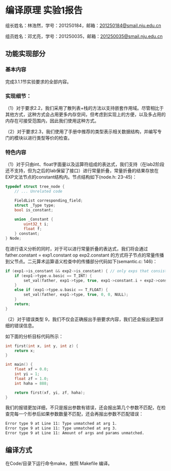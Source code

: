 # 编译原理 实验1报告

组长姓名：林浩然，学号：201250184，邮箱：201250184@smail.nju.edu.cn

组员姓名：邓尤亮，学号：201250035，邮箱：201250035@smail.nju.edu.cn

## 功能实现部分

### 基本内容

完成3.1.1节实验要求的全部内容。

### 实现细节：

（1）对于要求2.2，我们采用了散列表+栈的方法以支持嵌套作用域。尽管相比于其他方式，这种方式会占用更多内存空间，但考虑到实现上的方便，以及多占用的内存在可接受范围内，因此我们使用这种方式。

（2）对于要求2.3，我们使用了手册中推荐的类型表示相关数据结构，并编写专门的模块以进行类型等价的检查。

### 特色内容

（1）对于只由int、float字面量以及运算符组成的表达式，我们支持（在lab2阶段还不支持，但为之后的lab保留了接口）进行常量折叠，常量折叠的结果存放在EXP文法节点的constant结构内。节点结构如下(node.h: 23-45)：

```c
typedef struct tree_node {
    // ... Unrelated code

    FieldList corresponding_field;
    struct _Type type;
    bool is_constant;
    
    union _Constant {
        uint32_t i;
        float f;
    } constant;
} Node;
```

在进行语义分析的同时，对于可以进行常量折叠的表达式，我们将会通过father.constant = exp1.constant op exp2.constant 的方式将子节点的常量传播到父节点。二元算术运算语义检查中的传播部分代码如下(semantic.c: 146)：

```c
if (exp1->is_constant && exp2->is_constant) { // only exps that consists of literals and ops could be constant.
    if (exp1->type.u.basic == T_INT) {
        set_val(father, exp1->type, true, exp1->constant.i + exp2->constant.i, 0, NULL);
    }
    else if (exp1->type.u.basic == T_FLOAT) {
        set_val(father, exp1->type, true, 0, 0, NULL);
    }
    return;
}
```

（2）对于错误类型 9，我们不仅会正确报出手册要求内容，我们还会报出更加详细的错误信息。

如下面的分析目标代码所示：

```c
int first(int x, int y, int z) {
    return x;
}

int main() {
    float xf = 0.0;
    int yi = 1;
    float zf = 1.0;
    int haha = 888;

    return first(xf, yi, zf, haha);
}
```

我们的报错更加详细，不只是报出参数有错误，还会报出第几个参数不匹配，在检查完每一个形参后如果参数数量不匹配，还会再报出参数不匹配错误：

```bash
Error type 9 at Line 11: Type unmatched at arg 1.
Error type 9 at Line 11: Type unmatched at arg 3.
Error type 9 at Line 11: Amount of args and params unmatched.
```

## 编译方式

在Code/目录下运行命令make，按照 Makefile 编译。